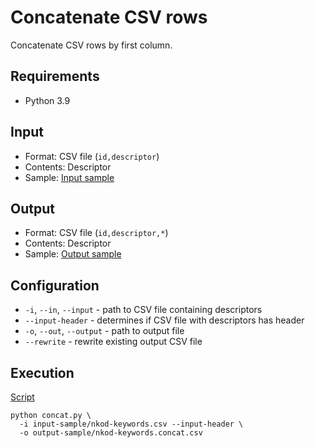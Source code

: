 # Concatenate CSV rows

Concatenate CSV rows by first column.

## Requirements

- Python 3.9

## Input

- Format: CSV file (`id,descriptor`)
- Contents: Descriptor
- Sample: [Input sample](input-sample/nkod-keywords.csv)

## Output

- Format: CSV file (`id,descriptor,*`)
- Contents: Descriptor
- Sample: [Output sample](output-sample/nkod-keywords.concat.csv)

## Configuration

- `-i`, `--in`, `--input` - path to CSV file containing descriptors
- `--input-header` - determines if CSV file with descriptors has header
- `-o`, `--out`, `--output` - path to output file
- `--rewrite` - rewrite existing output CSV file

## Execution

[Script](script)
```shell
python concat.py \
  -i input-sample/nkod-keywords.csv --input-header \
  -o output-sample/nkod-keywords.concat.csv
```
